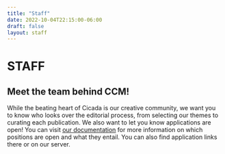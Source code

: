 ```yaml
---
title: "Staff"
date: 2022-10-04T22:15:00-06:00
draft: false
layout: staff
---
```


# STAFF

## Meet the team behind CCM!

 While the beating heart of Cicada is our creative community, we want you to know who looks over the editorial process, from selecting our themes to curating each publication. We also want to let you know applications are open! You can visit <u>[our documentation](https://docs.cicadacreativemag.com/docs/staff-and-membership/)</u> for more information on which positions are open and what they entail. You can also find application links there or on our server.